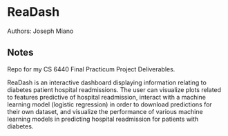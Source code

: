 # ReaDash
Authors: Joseph Miano

## Notes
Repo for my CS 6440 Final Practicum Project Deliverables.

ReaDash is an interactive dashboard displaying information relating to diabetes patient hospital readmissions. The user can visualize plots related to features predictive of hospital readmission, interact with a machine learning model (logistic regression) in order to download predictions for their own dataset, and visualize the performance of various machine learning models in predicting hospital readmission for patients with diabetes.
